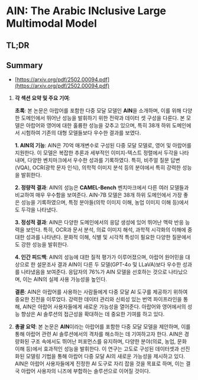 # AIN: The Arabic INclusive Large Multimodal Model
## TL;DR
## Summary
- [https://arxiv.org/pdf/2502.00094.pdf](https://arxiv.org/pdf/2502.00094.pdf)

1. **각 섹션 요약 및 주요 기여**:

   **초록**:
   본 논문은 아랍어를 포함한 다중 모달 모델인 **AIN**을 소개하며, 이를 위해 다양한 도메인에서 뛰어난 성능을 발휘하기 위한 전략과 데이터 셋 구성을 다룬다. 본 모델은 아랍어와 영어에 대한 훌륭한 성능을 갖추고 있으며, 특히 38개 하위 도메인에서 시험하여 기존의 대형 모델들보다 우수한 결과를 보였다.

   **1. AIN의 기능**:
   AIN은 70억 매개변수로 구성된 다중 모달 모델로, 영어 및 아랍어를 지원한다. 이 모델은 복잡한 추론과 세부적인 이미지-텍스트 정렬에서 두각을 나타내며, 다양한 벤치마크에서 우수한 성과를 기록하였다. 특히, 비주얼 질문 답변(VQA), OCR(광학 문자 인식), 의학적 이미지 분석 등의 분야에서 특히 강력한 성능을 발휘한다.

   **2. 정량적 결과**:
   AIN의 성능은 **CAMEL-Bench** 벤치마크에서 다른 여러 모델들과 비교하여 매우 우수함을 보여준다. AIN-7B 모델은 38개 하위 도메인에서 가장 좋은 성능을 기록하였으며, 특정 분야들(의학 이미지 이해, 농업 이미지 이해 등)에서도 두각을 나타냈다.

   **3. 정성적 결과**:
   AIN은 다양한 도메인에서의 응답 생성에 있어 뛰어난 맥락 반응 능력을 보인다. 특히, OCR과 문서 분석, 의료 이미지 해석, 과학적 시각화의 이해에 중대한 성과를 나타낸다. 문화적 이해, 식별 및 시각적 특성이 필요한 다양한 질문에서도 강한 성능을 발휘한다.

   **4. 인간 피드백**:
   AIN의 성능에 대한 질적 평가가 이루어졌으며, 아랍어 원어민을 대상으로 한 설문조사 결과 AIN이 다른 두 모델(GPT-4o 및 LLaVA)보다 우수한 성과를 나타냈음을 보여준다. 응답자의 76%가 AIN 모델을 선호하는 것으로 나타났으며, 이는 AIN의 실제 사용 가능성을 높인다.

   **결론**:
   AIN은 아랍어를 사용하는 사람들에게 다중 모달 AI 도구를 제공하기 위하여 중요한 진전을 이루었다. 강력한 데이터 관리와 신뢰성 있는 번역 파이프라인을 통해, AIN은 아랍어 사용자들에게 새로운 가능성을 열어준다. 아랍어와 영어에서의 성능 향상은 AI 솔루션의 접근성을 확대하는 데 중요한 기여를 하고 있다.

2. **총괄 요약**:
   본 논문은 **AIN**이라는 아랍어를 포함한 다중 모달 모델을 제안하며, 이를 통해 아랍어 관련 AI 솔루션에서의 격차를 해소하는 데 기여하고자 한다. AIN은 경량화된 구조 속에서도 뛰어난 퍼포먼스를 유지하며, 다양한 분야(의료, 농업, 문화 이해 등)에서 효과적인 성능을 발휘한다. 이 연구는 고도로 구성된 데이터셋과 선진화된 모델링 기법을 통해 아랍어 다중 모달 AI의 새로운 가능성을 제시하고 있다. AIN은 아랍어 사용자들에게 진정한 AI 도구로 자리 잡을 것을 목표로 하며, 이는 결국 아랍어 사용자의 니즈에 부합하는 솔루션으로 이어질 것이다.